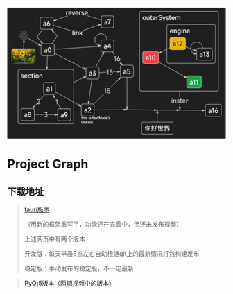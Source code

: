 ![宣传图](src/assets/poster.png)

# Project Graph

## 下载地址

> [tauri版本](https://project-graph.top)
>
> （用新的框架重写了，功能还在完善中，但还未发布视频）
>
> 上述网页中有两个版本
>
> 开发版：每天早晨8点左右自动根据git上的最新情况打包构建发布
>
> 稳定版：手动发布的稳定版，不一定最新

> [PyQt5版本（两期视频中的版本）](https://github.com/LiRenTech/project-graph/releases/tag/pyqt-2024-10-3)
